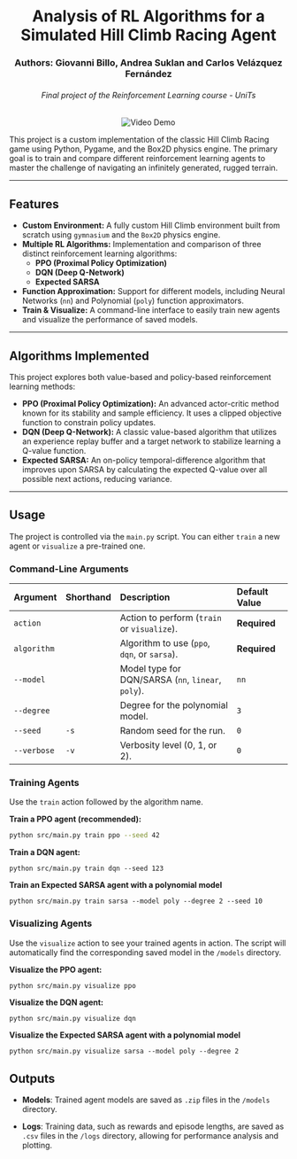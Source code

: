 <div align="center">
    <h1>Analysis of RL Algorithms for a Simulated Hill Climb Racing Agent</h1>
    <h3>Authors: Giovanni Billo, Andrea Suklan and Carlos Velázquez Fernández</h3>
    <h6>Final project of the Reinforcement Learning course - UniTs</h6>
</div>

<div align="center">
    <img src="presentation/images/demo.gif" alt="Video
  Demo" />
</div>

This project is a custom implementation of the classic Hill Climb Racing game using Python, Pygame, and the Box2D physics engine. The primary goal is to train and compare different reinforcement learning agents to master the challenge of navigating an infinitely generated, rugged terrain.

***

## Features

* **Custom Environment:** A fully custom Hill Climb environment built from scratch using `gymnasium` and the `Box2D` physics engine.
* **Multiple RL Algorithms:** Implementation and comparison of three distinct reinforcement learning algorithms:
    * **PPO (Proximal Policy Optimization)**
    * **DQN (Deep Q-Network)**
    * **Expected SARSA**
* **Function Approximation:** Support for different models, including Neural Networks (`nn`) and Polynomial (`poly`) function approximators.
* **Train & Visualize:** A command-line interface to easily train new agents and visualize the performance of saved models.

***

## Algorithms Implemented

This project explores both value-based and policy-based reinforcement learning methods:

* **PPO (Proximal Policy Optimization):** An advanced actor-critic method known for its stability and sample efficiency. It uses a clipped objective function to constrain policy updates.
* **DQN (Deep Q-Network):** A classic value-based algorithm that utilizes an experience replay buffer and a target network to stabilize learning a Q-value function.
* **Expected SARSA:** An on-policy temporal-difference algorithm that improves upon SARSA by calculating the expected Q-value over all possible next actions, reducing variance.

***


## Usage

The project is controlled via the `main.py` script. You can either `train` a new agent or `visualize` a pre-trained one.


### Command-Line Arguments

| Argument | Shorthand | Description | Default Value |
| :--- | :--- | :--- | :--- |
| `action` | | Action to perform (`train` or `visualize`). | **Required** |
| `algorithm` | | Algorithm to use (`ppo`, `dqn`, or `sarsa`). | **Required** |
| `--model` | | Model type for DQN/SARSA (`nn`, `linear`, `poly`). | `nn` |
| `--degree` | | Degree for the polynomial model. | `3` |
| `--seed` | `-s` | Random seed for the run. | `0` |
| `--verbose`| `-v` | Verbosity level (0, 1, or 2). | `0` |


### Training Agents

Use the `train` action followed by the algorithm name.

**Train a PPO agent (recommended):**
```bash
python src/main.py train ppo --seed 42
```

**Train a DQN agent:**
```
python src/main.py train dqn --seed 123
```

**Train an Expected SARSA agent with a polynomial model**
```
python src/main.py train sarsa --model poly --degree 2 --seed 10
```


### Visualizing Agents
Use the `visualize` action to see your trained agents in action. The script will automatically find the corresponding saved model in the `/models` directory.

**Visualize the PPO agent:**
```bash
python src/main.py visualize ppo
```

**Visualize the DQN agent:**
```
python src/main.py visualize dqn
```

**Visualize the Expected SARSA agent with a polynomial model**
```
python src/main.py visualize sarsa --model poly --degree 2
```


## Outputs

- **Models**: Trained agent models are saved as `.zip` files in the `/models` directory.

- **Logs**: Training data, such as rewards and episode lengths, are saved as `.csv` files in the `/logs` directory, allowing for performance analysis and plotting.